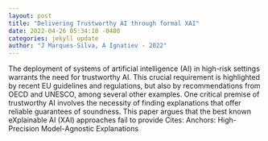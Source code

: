 ```yaml
--- 
layout: post 
title: "Delivering Trustworthy AI through formal XAI" 
date: 2022-04-26 05:34:18 -0400 
categories: jekyll update 
author: "J Marques-Silva, A Ignatiev - 2022" 
--- 
```

The deployment of systems of artificial intelligence (AI) in high-risk settings warrants the need for trustworthy AI. This crucial requirement is highlighted by recent EU guidelines and regulations, but also by recommendations from OECD and UNESCO, among several other examples. One critical premise of trustworthy AI involves the necessity of finding explanations that offer reliable guarantees of soundness. This paper argues that the best known eXplainable AI (XAI) approaches fail to provide Cites: Anchors: High-Precision Model-Agnostic Explanations
